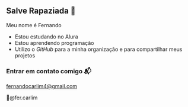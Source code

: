 ## Salve Rapaziada 🔮

Meu nome é Fernando

- Estou estudando no Alura
- Estou aprendendo programação
- Utilizo o _GitHub_ para a minha organização e para compartilhar meus projetos

### Entrar em contato comigo 📬

fernandocarlim4@gmail.com

💫@fer.carlim 

